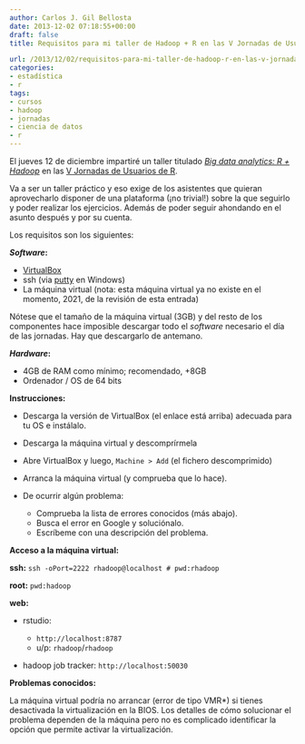 ```yaml
---
author: Carlos J. Gil Bellosta
date: 2013-12-02 07:18:55+00:00
draft: false
title: Requisitos para mi taller de Hadoop + R en las V Jornadas de Usuarios de R

url: /2013/12/02/requisitos-para-mi-taller-de-hadoop-r-en-las-v-jornadas-de-usuarios-de-r/
categories:
- estadística
- r
tags:
- cursos
- hadoop
- jornadas
- ciencia de datos
- r
---
```


El jueves 12 de diciembre impartiré un taller titulado [_Big data analytics: R + Hadoop_](http://r-es.org/Programa+de+las+V+Jornadas) en las [V Jornadas de Usuarios de R](http://r-es.org/V+Jornadas).

Va a ser un taller práctico y eso exige de los asistentes que quieran aprovecharlo disponer de una plataforma (¡no trivial!) sobre la que seguirlo y poder realizar los ejercicios. Además de poder seguir ahondando en el asunto después y por su cuenta.

Los requisitos son los siguientes:

**_Software_:**

* [VirtualBox](https://www.virtualbox.org/wiki/Downloads)
* ssh (via [putty](http://www.chiark.greenend.org.uk/~sgtatham/putty/download.html) en Windows)
* La máquina virtual (nota: esta máquina virtual ya no existe en el momento, 2021, de la revisión de esta entrada)

Nótese que el tamaño de la máquina virtual (3GB) y del resto de los componentes hace imposible descargar todo el _software_ necesario el día de las jornadas. Hay que descargarlo de antemano.

**_Hardware_:**

* 4GB de RAM como mínimo; recomendado, +8GB
* Ordenador / OS de 64 bits

**Instrucciones:**

* Descarga la versión de VirtualBox (el enlace está arriba) adecuada para tu OS e instálalo.
* Descarga la máquina virtual y descomprírmela
* Abre VirtualBox y luego, `Machine > Add` (el fichero descomprimido)
* Arranca la máquina virtual (y comprueba que lo hace).
* De ocurrir algún problema:

	* Comprueba la lista de errores conocidos (más abajo).
	* Busca el error en Google y soluciónalo.
	* Escríbeme con una descripción del problema.


**Acceso a la máquina virtual:**

**ssh:** `ssh -oPort=2222 rhadoop@localhost # pwd:rhadoop`

**root:** `pwd:hadoop`

**web:**

* rstudio:

	* `http://localhost:8787`
	* u/p: `rhadoop`/`rhadoop`

* hadoop job tracker: `http://localhost:50030`

**Problemas conocidos:**

La máquina virtual podría no arrancar (error de tipo VMR*) si tienes desactivada la virtualización en la BIOS. Los detalles de cómo solucionar el problema dependen de la máquina pero no es complicado identificar la opción que permite activar la virtualización.
